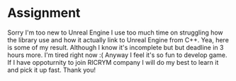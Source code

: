 # Assignment

Sorry I'm too new to Unreal Engine I use too much time on struggling how the library use and how it actually link to Unreal Engine from C++. 
Yea, here is some of my result. Although I know it's incomplete but but deadline in 3 hours more. I'm tired right now :(
Anyway I feel it's so fun to develop game. If I have oppoturnity to join RICRYM company I will do my best to learn it and pick it up fast. 
Thank you! 
